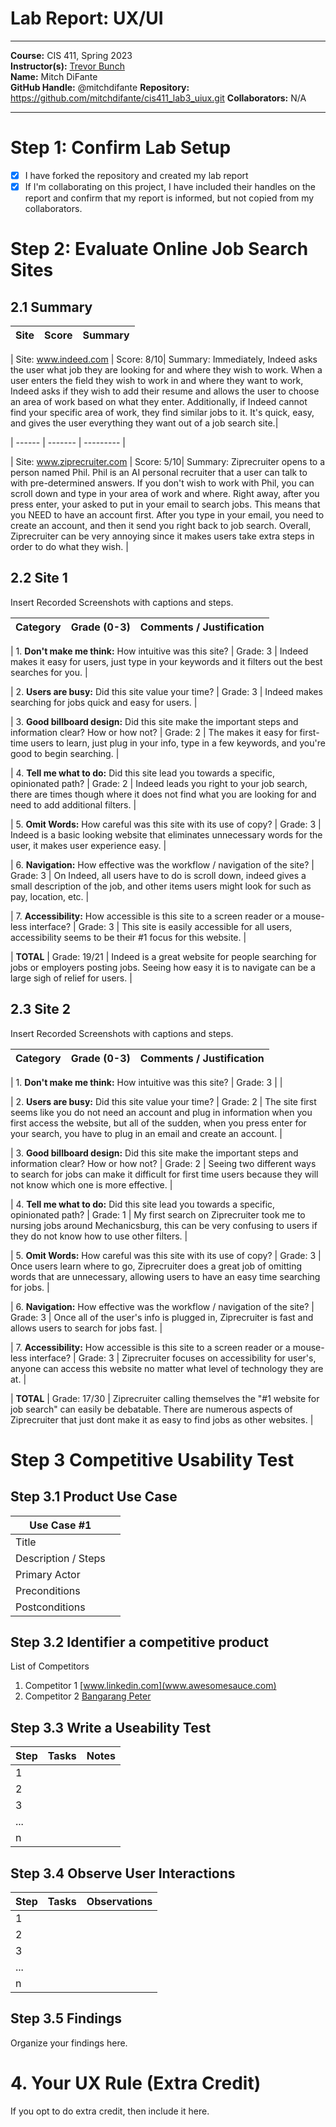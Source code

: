 # Lab Report: UX/UI
___
**Course:** CIS 411, Spring 2023  
**Instructor(s):** [Trevor Bunch](https://github.com/trevordbunch)  
**Name:** Mitch DiFante  
**GitHub Handle:** @mitchdifante 
**Repository:** https://github.com/mitchdifante/cis411_lab3_uiux.git
**Collaborators:** N/A
___

# Step 1: Confirm Lab Setup
- [x] I have forked the repository and created my lab report
- [x] If I'm collaborating on this project, I have included their handles on the report and confirm that my report is informed, but not copied from my collaborators.

# Step 2: Evaluate Online Job Search Sites

## 2.1 Summary
| Site | Score | Summary |
|---|---|---|

| Site: www.indeed.com | Score:  8/10| Summary: Immediately, Indeed asks the user what job they are looking for and where they wish to work. When a user enters the field they wish to work in and where they want to work, Indeed asks if they wish to add their resume and allows the user to choose an area of work based on what they enter. Additionally, if Indeed cannot find your specific area of work, they find similar jobs to it. It's quick, easy, and gives the user everything they want out of a job search site.|

| ------ | ------- | --------- |

| Site: www.ziprecruiter.com | Score: 5/10| Summary: Ziprecruiter opens to a person named Phil. Phil is an AI personal recruiter that a user can talk to with pre-determined answers. If you don't wish to work with Phil, you can scroll down and type in your area of work and where. Right away, after you press enter, your asked to put in your email to search jobs. This means that you NEED to have an account first. After you type in your email, you need to create an account, and then it send you right back to job search. Overall, Ziprecruiter can be very annoying since it makes users take extra steps in order to do what they wish. |

## 2.2 Site 1
Insert Recorded Screenshots with captions and steps.



| Category | Grade (0-3) | Comments / Justification |
|---|---|---|

| 1. **Don't make me think:** How intuitive was this site? | Grade: 3  | Indeed makes it easy for users, just type in your keywords and it filters out the best searches for you. |

| 2. **Users are busy:** Did this site value your time?  | Grade: 3  | Indeed makes searching for jobs quick and easy for users. |

| 3. **Good billboard design:** Did this site make the important steps and information clear? How or how not? | Grade: 2  | The makes it easy for first-time users to learn, just plug in your info, type in a few keywords, and you're good to begin searching.  |

| 4. **Tell me what to do:** Did this site lead you towards a specific, opinionated path?       | Grade:  2 | Indeed leads you right to your job search, there are times though where it does not find what you are looking for and need to add additional filters. |

| 5. **Omit Words:** How careful was this site with its use of copy? | Grade: 3  | Indeed is a basic looking website that eliminates unnecessary words for the user, it makes user experience easy.  |

| 6. **Navigation:** How effective was the workflow / navigation of the site? | Grade: 3 |  On Indeed, all users have to do is scroll down, indeed gives a small description of the job, and other items users might look for such as pay, location, etc.  |

| 7. **Accessibility:** How accessible is this site to a screen reader or a mouse-less interface? | Grade: 3 | This site is easily accessible for all users, accessibility seems to be their #1 focus for this website.  |

| **TOTAL** | Grade: 19/21 | Indeed is a great website for people searching for jobs or employers posting jobs. Seeing how easy it is to navigate can be a large sigh of relief for users.  |

## 2.3 Site 2
Insert Recorded Screenshots with captions and steps.

| Category | Grade (0-3) | Comments / Justification |
|---|---|---|

| 1. **Don't make me think:** How intuitive was this site? | Grade: 3  |   |

| 2. **Users are busy:** Did this site value your time?  | Grade: 2 | The site first seems like you do not need an account and plug in information when you first access the website, but all of the sudden, when you press enter for your search, you have to plug in an email and create an account.  |

| 3. **Good billboard design:** Did this site make the important steps and information clear? How or how not? | Grade: 2 | Seeing two different ways to search for jobs can make it difficult for first time users because they will not know which one is more effective.  |

| 4. **Tell me what to do:** Did this site lead you towards a specific, opinionated path? | Grade: 1 | My first search on Ziprecruiter took me to nursing jobs around Mechanicsburg, this can be very confusing to users if they do not know how to use other filters.  |

| 5. **Omit Words:** How careful was this site with its use of copy? | Grade: 3 | Once users learn where to go, Ziprecruiter does a great job of omitting words that are unnecessary, allowing users to have an easy time searching for jobs.  |

| 6. **Navigation:** How effective was the workflow / navigation of the site? | Grade: 3 | Once all of the user's info is plugged in, Ziprecruiter is fast and allows users to search for jobs fast.  |

| 7. **Accessibility:** How accessible is this site to a screen reader or a mouse-less interface? | Grade: 3 | Ziprecruiter focuses on accessibility for user's, anyone can access this website no matter what level of technology they are at.  |

| **TOTAL** | Grade: 17/30 | Ziprecruiter calling themselves the "#1 website for job search" can easily be debatable. There are numerous aspects of Ziprecruiter that just dont make it as easy to find jobs as other websites.  |


# Step 3 Competitive Usability Test

## Step 3.1 Product Use Case

| Use Case #1 | |
|---|---|
| Title | |
| Description / Steps | |
| Primary Actor | |
| Preconditions | |
| Postconditions | |

## Step 3.2 Identifier a competitive product

List of Competitors
1. Competitor 1 [www.linkedin.com](www.awesomesauce.com)
2. Competitor 2 [Bangarang Peter](https://www.youtube.com/watch?v=4PNOccSUb1Q)

## Step 3.3 Write a Useability Test

| Step | Tasks | Notes |
|---|---|---|
| 1 |   |   |
| 2 |   |   |
| 3 |   |   |
| ... |   |   |
| n |   |   |

## Step 3.4 Observe User Interactions

| Step | Tasks | Observations |
|---|---|---|
| 1 |   |   |
| 2 |   |   |
| 3 |   |   |
| ... |   |   |
| n |   |   |

## Step 3.5 Findings
Organize your findings here.

# 4. Your UX Rule (Extra Credit)
If you opt to do extra credit, then include it here.